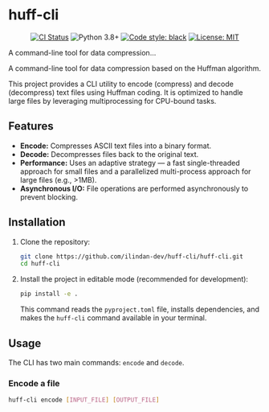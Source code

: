 # huff-cli

<p align="center">
  <a href="https://github.com/ilindan-dev/huff-cli/actions/workflows/ci.yml"><img src="https://github.com/ilindan-dev/huff-cli/actions/workflows/ci.yml/badge.svg" alt="CI Status"></a>
  <img src="https://img.shields.io/badge/python-3.8+-blue.svg" alt="Python 3.8+">
  <a href="https://github.com/psf/black"><img src="https://img.shields.io/badge/code%20style-black-000000.svg" alt="Code style: black"></a>
  <a href="https://github.com/ilindan-dev/huff-cli/blob/main/LICENSE"><img src="https://img.shields.io/badge/license-MIT-green.svg" alt="License: MIT"></a>
</p>


A command-line tool for data compression...

A command-line tool for data compression based on the Huffman algorithm.

This project provides a CLI utility to encode (compress) and decode (decompress) text files using Huffman coding. It is optimized to handle large files by leveraging multiprocessing for CPU-bound tasks.

## Features

-   **Encode:** Compresses ASCII text files into a binary format.
-   **Decode:** Decompresses files back to the original text.
-   **Performance:** Uses an adaptive strategy — a fast single-threaded approach for small files and a parallelized multi-process approach for large files (e.g., >1MB).
-   **Asynchronous I/O:** File operations are performed asynchronously to prevent blocking.

## Installation

1.  Clone the repository:
    ```bash
    git clone https://github.com/ilindan-dev/huff-cli/huff-cli.git
    cd huff-cli
    ```
2.  Install the project in editable mode (recommended for development):
    ```bash
    pip install -e .
    ```
    This command reads the `pyproject.toml` file, installs dependencies, and makes the `huff-cli` command available in your terminal.

## Usage

The CLI has two main commands: `encode` and `decode`.

### Encode a file

```bash
huff-cli encode [INPUT_FILE] [OUTPUT_FILE]